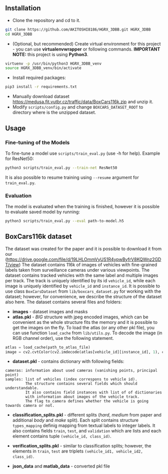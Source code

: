 
## Installation

* Clone the repository and cd to it.

```bash
git clone https://github.com/AKITOSHI8186/HGRX_3DBB.git HGRX_3DBB
cd HGRX_3DBB
```
* (Optional, but recommended) Create virtual environment for this project - you can use **virtualenvwrapper** or following commands. **IMPORTANT NOTE:** this project is using **Python3**.

```bash
virtuenv -p /usr/bin/python3 HGRX_3DBB_venv
source HGRX_3DBB_venv/bin/activate
```

* Install required packages:

```bash
pip3 install -r requirements.txt 
```

* Manually download dataset https://medusa.fit.vutbr.cz/traffic/data/BoxCars116k.zip and unzip it.
* Modify `scripts/config.py` and change `BOXCARS_DATASET_ROOT` to directory where is the unzipped dataset.


## Usage
### Fine-tuning of the Models
To fine-tune a model use `scripts/train_eval.py` (use -h for help). Example for ResNet50:
```bash
python3 scripts/train_eval.py --train-net ResNet50 
```
It is also possible to resume training using `--resume` argument for `train_eval.py`.

### Evaluation
The model is evaluated when the training is finished, however it is possible to evaluate saved model by running:
```bash
python3 scripts/train_eval.py --eval path-to-model.h5
```

## BoxCars116k dataset
The dataset was created for the paper and it is possible to download it from our (https://drive.google.com/file/d/19LHLOmmVyUS1R4ypwByfrV8KQWnz2GDT/view)
The dataset contains 116k of images of vehicles with fine-grained labels taken from surveillance cameras under various viewpoints. 
The dataset contains tracked vehicles with the same label and multiple images per track. The track is uniquely identified by its id `vehicle_id`, while each image is uniquely identified by `vehicle_id` and `instance_id`. It is possible to use class `BoxCarsDataset` from `lib/boxcars_dataset.py` for working with the dataset; however, for convenience, we describe the structure of the dataset also here. 
The dataset contains several files and folders:
* **images** - dataset images and masks 
* **atlas.pkl** - *BIG* structure with jpeg encoded images, which can be convenient as the whole structure fits the memory and it is possible to get the images on the fly. To load the atlas (or any other pkl file), you can use function `load_cache` from `lib/utils.py`. To decode the image (in RGB channel order), use the following statement.
```python
atlas = load_cache(path_to_atlas_file)
image = cv2.cvtColor(cv2.imdecode(atlas[vehicle_id][instance_id], 1), cv2.COLOR_BGR2RGB)
```

* **dataset.pkl** - contains dictionary with following fields:
```
cameras: information about used cameras (vanishing points, principal point)
samples: list of vehicles (index correspons to vehicle id). 
		 The structure contains several fields which should understandable. 
		 It also contains field instances with list of of dictionaries 
		 with information about images of the vehicle track. 
		 The flag to_camera defines whether the vehicle is going towards camera or not. 
```

* **classification_splits.pkl** - different splits (*hard*, *medium* from paper and additional *body* and *make* split). Each split contains structure `types_mapping` definig mapping from textual labels to integer labels. It also contains fields `train`, `test`, and `validation` which are lists and each element contains tuple `(vehicle_id, class_id)`.

* **verification_splits.pkl** - similar to classification splits; however, the elements in `train`, `test` are triplets `(vehicle_id1, vehicle_id2, class_id)`.

* **json_data** and **matlab_data** - converted pkl file


